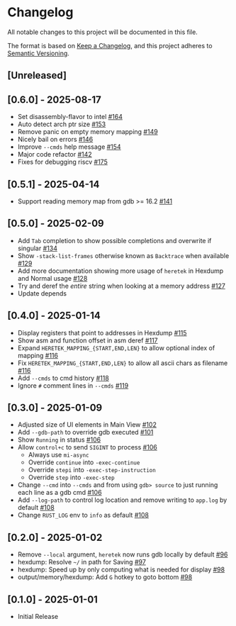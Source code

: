 # Changelog
All notable changes to this project will be documented in this file.

The format is based on [Keep a Changelog](https://keepachangelog.com/en/1.0.0/),
and this project adheres to [Semantic Versioning](https://semver.org/spec/v2.0.0.html).

## [Unreleased]
## [0.6.0] - 2025-08-17
- Set disassembly-flavor to intel [#164](https://github.com/wcampbell0x2a/heretek/pull/164)
- Auto detect arch ptr size [#153](https://github.com/wcampbell0x2a/heretek/pull/153)
- Remove panic on empty memory mapping [#149](https://github.com/wcampbell0x2a/heretek/pull/149)
- Nicely bail on errors [#146](https://github.com/wcampbell0x2a/heretek/pull/146)
- Improve `--cmds` help message [#154](https://github.com/wcampbell0x2a/heretek/pull/154)
- Major code refactor [#142](https://github.com/wcampbell0x2a/heretek/pull/142)
- Fixes for debugging riscv [#175](https://github.com/wcampbell0x2a/heretek/pull/175)

## [0.5.1] - 2025-04-14
- Support reading memory map from gdb >= 16.2 [#141](https://github.com/wcampbell0x2a/heretek/pull/141)

## [0.5.0] - 2025-02-09
- Add `Tab` completion to show possible completions and overwrite if singular [#134](https://github.com/wcampbell0x2a/heretek/pull/134)
- Show `-stack-list-frames` otherwise known as `Backtrace` when available [#129](https://github.com/wcampbell0x2a/heretek/pull/129)
- Add more documentation showing more usage of `heretek` in Hexdump and Normal usage [#128](https://github.com/wcampbell0x2a/heretek/pull/128)
- Try and deref the *entire* string when looking at a memory address [#127](https://github.com/wcampbell0x2a/heretek/pull/127)
- Update depends

## [0.4.0] - 2025-01-14
- Display registers that point to addresses in Hexdump [#115](https://github.com/wcampbell0x2a/heretek/pull/115)
- Show asm and function offset in asm deref [#117](https://github.com/wcampbell0x2a/heretek/pull/117)
- Expand `HERETEK_MAPPING_{START,END,LEN}` to allow optional index of mapping [#116](https://github.com/wcampbell0x2a/heretek/pull/116)
- Fix `HERETEK_MAPPING_{START,END,LEN}` to allow all ascii chars as filename [#116](https://github.com/wcampbell0x2a/heretek/pull/116)
- Add `--cmds` to cmd history [#118](https://github.com/wcampbell0x2a/heretek/pull/118)
- Ignore `#` comment lines in `--cmds` [#119](https://github.com/wcampbell0x2a/heretek/pull/119)

## [0.3.0] - 2025-01-09
- Adjusted size of UI elements in Main View [#102](https://github.com/wcampbell0x2a/heretek/pull/102)
- Add `--gdb-path` to override gdb executed [#101](https://github.com/wcampbell0x2a/heretek/pull/101)
- Show `Running` in status [#106](https://github.com/wcampbell0x2a/heretek/pull/106)
- Allow `control+c` to send `SIGINT` to process [#106](https://github.com/wcampbell0x2a/heretek/pull/106)
  - Always use `mi-async`
  - Override `continue` into `-exec-continue`
  - Override `stepi` into `-exec-step-instruction`
  - Override `step` into `-exec-step`
- Change `--cmd` into `--cmds` and from using `gdb> source` to just running each line as a gdb cmd [#106](https://github.com/wcampbell0x2a/heretek/pull/106)
- Add `--log-path` to control log location and remove writing to `app.log` by default [#108](https://github.com/wcampbell0x2a/heretek/pull/108)
- Change `RUST_LOG` env to `info` as default [#108](https://github.com/wcampbell0x2a/heretek/pull/108)

## [0.2.0] - 2025-01-02
- Remove `--local` argument, `heretek` now runs gdb locally by default [#96](https://github.com/wcampbell0x2a/heretek/pull/96)
- hexdump: Resolve `~/` in path for Saving [#97](https://github.com/wcampbell0x2a/heretek/pull/97)
- hexdump: Speed up by only computing what is needed for display [#98](https://github.com/wcampbell0x2a/heretek/pull/98)
- output/memory/hexdump: Add `G` hotkey to goto bottom [#98](https://github.com/wcampbell0x2a/heretek/pull/98)

## [0.1.0] - 2025-01-01
- Initial Release
